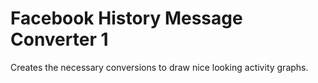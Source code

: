 # Facebook History Message Converter 1

Creates the necessary conversions to draw nice looking activity graphs.


